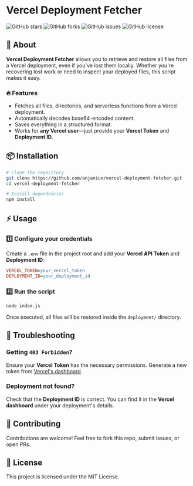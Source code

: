 # Vercel Deployment Fetcher

![GitHub stars](https://img.shields.io/github/stars/anjaniux/vercel-deployment-fetcher?style=for-the-badge)
![GitHub forks](https://img.shields.io/github/forks/anjaniux/vercel-deployment-fetcher?style=for-the-badge)
![GitHub issues](https://img.shields.io/github/issues/anjaniux/vercel-deployment-fetcher?style=for-the-badge)
![GitHub license](https://img.shields.io/github/license/anjaniux/vercel-deployment-fetcher?style=for-the-badge)

## 🚀 About

**Vercel Deployment Fetcher** allows you to retrieve and restore all files from a Vercel deployment, even if you've lost them locally. Whether you're recovering lost work or need to inspect your deployed files, this script makes it easy.

### 🔥 Features
- Fetches all files, directories, and serverless functions from a Vercel deployment.
- Automatically decodes base64-encoded content.
- Saves everything in a structured format.
- Works for **any Vercel user**—just provide your **Vercel Token** and **Deployment ID**.

## 📦 Installation

```sh
# Clone the repository
git clone https://github.com/anjaniux/vercel-deployment-fetcher.git
cd vercel-deployment-fetcher

# Install dependencies
npm install
```

## ⚡ Usage

### 1️⃣ Configure your credentials
Create a `.env` file in the project root and add your **Vercel API Token** and **Deployment ID**:

````ini
VERCEL_TOKEN=your_vercel_token
DEPLOYMENT_ID=your_deployment_id
````

### 2️⃣ Run the script

```sh
node index.js
```

Once executed, all files will be restored inside the `deployment/` directory.

## 🔧 Troubleshooting

### Getting `403 Forbidden`?
Ensure your **Vercel Token** has the necessary permissions. Generate a new token from [Vercel's dashboard](https://vercel.com/account/tokens).

### Deployment not found?
Check that the **Deployment ID** is correct. You can find it in the **Vercel dashboard** under your deployment's details.

## 🤝 Contributing
Contributions are welcome! Feel free to fork this repo, submit issues, or open PRs.

## 📜 License
This project is licensed under the MIT License.
